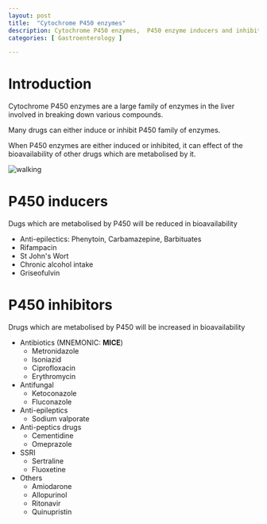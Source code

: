 ```yaml
---
layout: post
title:  "Cytochrome P450 enzymes"
description: Cytochrome P450 enzymes,  P450 enzyme inducers and inhibitors, warfarin and  P450 enzymes
categories: [ Gastroenterology ] 

---
```

# Introduction
Cytochrome P450 enzymes are a large family of enzymes in the liver involved in breaking down various compounds. 

Many drugs can either induce or inhibit P450 family of enzymes. 

When P450 enzymes are either induced or inhibited, it can effect of the bioavailability of other drugs which are metabolised by it.

![walking]({{site.baseurl}}/assets/images/P450_inducer_inhibitor.png)

# P450 inducers
Dugs which are metabolised by P450 will be reduced in bioavailability

- Anti-epilectics: Phenytoin, Carbamazepine, Barbituates
- Rifampacin
- St John's Wort
- Chronic alcohol intake
- Griseofulvin

# P450 inhibitors
Drugs which are metabolised by P450 will be increased in bioavailability 

- Antibiotics (MNEMONIC: **MICE**)
    - Metronidazole
    - Isoniazid
    - Ciprofloxacin
    - Erythromycin
- Antifungal
    - Ketoconazole
    - Fluconazole
- Anti-epileptics
    - Sodium valporate
- Anti-peptics drugs
    - Cementidine
    - Omeprazole
- SSRI
    - Sertraline
    - Fluoxetine
- Others
    - Amiodarone
    - Allopurinol
    - Ritonavir
    - Quinupristin
